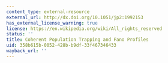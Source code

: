 ```yaml
---
content_type: external-resource
external_url: http://dx.doi.org/10.1051/jp2:1992153
has_external_license_warning: true
license: https://en.wikipedia.org/wiki/All_rights_reserved
status: ''
title: Coherent Population Trapping and Fano Profiles
uid: 358b615b-0052-428b-b9df-33f467346433
wayback_url: ''
---
```

